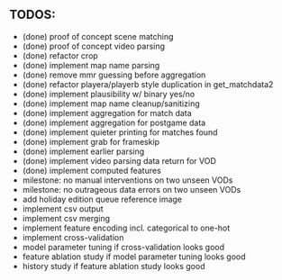 
TODOS:
------
+ (done) proof of concept scene matching
+ (done) proof of concept video parsing
+ (done) refactor crop
+ (done) implement map name parsing
+ (done) remove mmr guessing before aggregation
+ (done) refactor playera/playerb style duplication in get_matchdata2
+ (done) implement plausibility w/ binary yes/no
+ (done) implement map name cleanup/sanitizing
+ (done) implement aggregation for match data
+ (done) implement aggregation for postgame data
+ (done) implement quieter printing for matches found
+ (done) implement grab for frameskip
+ (done) implement earlier parsing
+ (done) implement video parsing data return for VOD
+ (done) implement computed features
+ milestone: no manual interventions on two unseen VODs
+ milestone: no outrageous data errors on two unseen VODs
+ add holiday edition queue reference image
+ implement csv output
+ implement csv merging
+ implement feature encoding incl. categorical to one-hot
+ implement cross-validation
+ model parameter tuning if cross-validation looks good
+ feature ablation study if model parameter tuning looks good
+ history study if feature ablation study looks good

